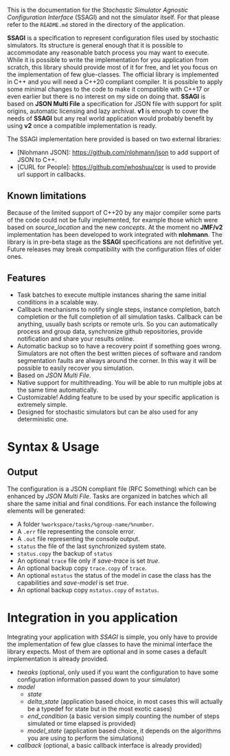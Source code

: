 This is the documentation for the *Stochastic Simulator Agnostic Configuration Interface* (SSAGI) and not the simulator itself.
For that please refer to the `README.md` stored in the directory of the application.

**SSAGI** is a specification to represent configuration files used by stochastic simulators. Its structure is general enough that it is possible to accommodate any reasonable batch process you may want to execute. While it is possible to write the implementation for you application from scratch, this library should provide most of it for free, and let you focus on the implementation of few glue-classes. The official library is implemented in C++ and you will need a C++20 compliant compiler. It is possible to apply some minimal changes to the code to make it compatible with C++17 or even earlier but there is no interest on my side on doing that. **SSAGI** is based on **JSON Multi File** a specification for JSON file with support for split origins, automatic licensing and lazy archival. **v1** is enough to cover the needs of **SSAGI** but any real world application would probably benefit by using **v2** once a compatible implementation is ready.

The SSAGI implementation here provided is based on two external libraries:

* [Nlohmann JSON]: https://github.com/nlohmann/json to add support of JSON to C++.
* [CURL for People]: https://github.com/whoshuu/cpr is used to provide url support in callbacks.

## Known limitations
Because of the limited support of C++20 by any major compiler some parts of the code could not be fully implemented, for example those which were based on *source_location* and the new *concepts*.
At the moment no **JMF/v2**  implementation has been developed to work integrated with **nlohmann**.
The library is in pre-beta stage as the **SSAGI** specifications are not definitive yet. Future releases may break compatibility with the configuration files of older ones.

## Features
* Task batches to execute multiple instances sharing the same initial conditions in a scalable way.
* Callback mechanisms to notify single steps, instance completion, batch completion or the full completion of all simulation tasks. 
  Callback can be anything, usually bash scripts or remote urls. 
  So you can automatically process and group data, synchronize github repositories, provide notification and share your results online.
* Automatic backup so to have a recovery point if something goes wrong. 
  Simulators are not often the best written pieces of software and random segmentation faults are always around the corner. 
  In this way it will be possible to easily recover you simulation.
* Based on *JSON Multi File*.
* Native support for multithreading. You will be able to run multiple jobs at the same time automatically.
* Customizable! Adding feature to be used by your specific application is extremely simple.
* Designed for stochastic simulators but can be also used for any deterministic one.

# Syntax & Usage

## Output
The configuration is a JSON compliant file (RFC Something) which can be enhanced by *JSON Multi File*. Tasks are organized in batches which all share the same initial and final conditions. For each instance the following elements will be generated:
* A folder `%workspace/tasks/%group-name/%number`.
* A `.err` file representing the console error.
* A `.out` file representing the console output.
* `status` the file of the last synchronized system state.
* `status.copy` the backup of `status`
* An optional `trace` file only if *save-trace* is set *true*.
* An optional backup copy `trace.copy` of `trace`.
* An optional `mstatus` the status of the model in case the class has the capabilities and *save-model* is set *true*.
* An optional backup copy `mstatus.copy` of `mstatus`.

# Integration in you application
Integrating your application with *SSAGI* is simple, you only have to provide the implementation of few glue classes to have the minimal interface the library expects. Most of them are optional and in some cases a default implementation is already provided.
* *tweaks* (optional, only used if you want the configuration to have some configuration information passed down to your simulator)
* *model*
  - *state*
  - *delta_state* (application based choice, in most cases this will actually be a typedef for state but in the most exotic cases)
  - *end_condition* (a basic version simply counting the number of steps simulated or time elapsed is provided)
  - *model_state* (application based choice, it depends on the algorithms you are using to perform the simulations)
* *callback* (optional, a basic callback interface is already provided)